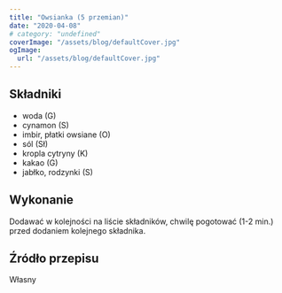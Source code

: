 ```yaml
---
title: "Owsianka (5 przemian)"
date: "2020-04-08"
# category: "undefined"
coverImage: "/assets/blog/defaultCover.jpg"
ogImage:
  url: "/assets/blog/defaultCover.jpg"
---
```


## Składniki

- woda (G)
- cynamon (S)
- imbir, płatki owsiane (O)
- sól (Sł)
- kropla cytryny (K)
- kakao (G)
- jabłko, rodzynki (S)

## Wykonanie

Dodawać w kolejności na liście składników, chwilę pogotować (1-2 min.) przed dodaniem kolejnego składnika.

## Źródło przepisu

Własny

